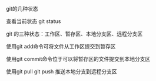 git的几种状态

查看当前状态 git status

git 的三种状态：工作区、暂存区、本地分支区、远程分支区

使用git add命令可将文件从工作区提交到暂存区

使用git commit命令位于可以将暂存区的文件提交到本地分支区

使用git pull git push 推送本地分支到远程分支区
